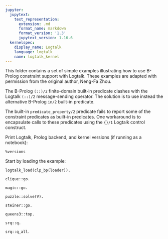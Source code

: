 ```yaml
---
jupyter:
  jupytext:
    text_representation:
      extension: .md
      format_name: markdown
      format_version: '1.3'
      jupytext_version: 1.16.6
  kernelspec:
    display_name: Logtalk
    language: logtalk
    name: logtalk_kernel
---
```


<!--
________________________________________________________________________

This file is part of Logtalk <https://logtalk.org/>  
SPDX-FileCopyrightText: 1998-2025 Paulo Moura <pmoura@logtalk.org>  
SPDX-License-Identifier: Apache-2.0

Licensed under the Apache License, Version 2.0 (the "License");
you may not use this file except in compliance with the License.
You may obtain a copy of the License at

    http://www.apache.org/licenses/LICENSE-2.0

Unless required by applicable law or agreed to in writing, software
distributed under the License is distributed on an "AS IS" BASIS,
WITHOUT WARRANTIES OR CONDITIONS OF ANY KIND, either express or implied.
See the License for the specific language governing permissions and
limitations under the License.
________________________________________________________________________
-->

This folder contains a set of simple examples illustrating how to use B-Prolog
constraint support with Logtalk. These examples are adapted with permission 
from the original author, Neng-Fa Zhou.

The B-Prolog `(::)/2` finite-domain built-in predicate clashes with the Logtalk 
`(::)/2` message-sending operator. The solution is to use instead the alternative
B-Prolog `in/2` built-in predicate.

The built-in `predicate_property/2` predicate fails to report some of the 
constraint predicates as built-in predicates. One workaround is to encapsulate
calls to these predicates using the `{}/1` Logtalk control construct.

Print Logtalk, Prolog backend, and kernel versions (if running as a notebook):

```logtalk
%versions
```

Start by loading the example:

```logtalk
logtalk_load(clp_bp(loader)).
```

```logtalk
clique::go.
```

<!--
clique(17)
clique(16)
clique(15)
clique(14)
clique(13)
clique(12)
clique(11)
clique(10)
clique(9)
clique(8)
clique(7)
clique(6)
clique(5)
{13,14,15,16,17}
cputime=447

true.
-->

```logtalk
magic::go.
```

<!--
[[2,6,38,41,42,43,3],[29,4,30,39,28,5,40],[22,32,24,33,31,17,16],[34,36,21,1,11,35,37],[19,25,44,15,47,13,12],[23,45,8,26,7,48,18],[46,27,10,20,9,14,49]]
execution time is 357milliseconds

true.
-->

```logtalk
puzzle::solve(V).
```

<!--
V = [9,5,6,7,1,0,8,2].
-->

```logtalk
steiner::go.
```

<!--
[{1,2,3},{1,4,5},{1,6,7},{1,8,9},{2,4,6},{2,5,8},{2,7,9},{3,4,9},{3,5,7},{3,6,8},{4,7,8},{5,6,9}]
cputime=80.
-->

```logtalk
queens3::top.
```

<!--
[1,3,5,56,53,4,61,7,52,70,55,81,6,82,50,57,8,63,58,77,83,49,9,40,65,72,47,64,59,10,54,51,75,67,41,43,18,11,28,89,62,74,48,69,33,17,12,66,73,34,38,42,68,91,31,19,13,96,93,86,90,79,71,95,60,76,20,14,78,2,84,94,87,36,30,88,35,45,21,15,92,85,80,27,22,46,44,39,37,29,24,26,16,23,25,32]

true.
-->

```logtalk
srq::q.
```

<!--
[[0,1,0,0,1,0,0,0,0,0],[0,0,1,1,0,1,0,1,0,0],[1,0,0,0,0,0,0,0,0,0],[0,0,0,0,0,0,0,0,0,1],[0,0,0,0,0,0,1,0,1,0]]
time : 2

true.
-->

```logtalk
srq::q_all.
```

<!--
[[0,1,0,0,1,0,0,0,0,0],[0,0,1,1,0,1,0,1,0,0],[1,0,0,0,0,0,0,0,0,0],[0,0,0,0,0,0,0,0,0,1],[0,0,0,0,0,0,1,0,1,0]]

no more solutions time all: 2

true.
-->
